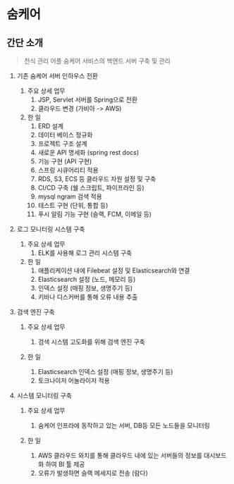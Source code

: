 # 숨케어



## 간단 소개

> 천식 관리 어플 숨케어 서비스의 백앤드 서버 구축 및 관리



1. 기존 숨케어 서버 인하우스 전환
   1. 주요 상세 업무
      1. JSP, Servlet 서버를 Spring으로 전환
      2. 클라우드 변경 (가비아 -> AWS)
   2. 한 일
      1. ERD 설계
      2. 데이터 베이스 정규화
      3. 프로젝트 구조 설계
      4. 새로운 API 명세화 (spring rest docs)
      5. 기능 구현 (API 구현)
      6. 스프링 시큐어리티 적용
      7. RDS, S3, ECS 등 클라우드 자원 설정 및 구축
      8. CI/CD 구축 (쉘 스크립트, 파이프라인 등)
      9. mysql ngram 검색 적용
      10. 테스트 구현 (단위, 통합 등)
      11. 푸시 알림 기능 구현 (슬랙, FCM, 이메일 등)
2. 로그 모니터링 시스템 구축
   1. 주요 상세 업무
      1. ELK를 사용해 로그 관리 시스템 구축
   2. 한 일
      1. 애플리케이션 내에 Filebeat 설정 및 Elasticsearch와 연결
      2. Elasticsearch 설정 (노드, 메모리 등)
      3. 인덱스 설정 (매핑 정보, 생명주기 등)
      4. 키바나 디스커버를 통해 오류 내용 추출
3. 검색 엔진 구축
   1. 주요 상세 업무
      1. 검색 시스템 고도화를 위해 검색 엔진 구축

   2. 한 일
      1. Elasticsearch 인덱스 설정 (매핑 정보, 생명주기 등)
      2. 토크나이저 어놀라이저 적용

4. 시스템 모니터링 구축
   1. 주요 상세 업무
      1. 숨케어 인프라에 동작하고 있는 서버, DB등 모든 노드들을 모니터링

   2. 한 일
      1. AWS 클라우드 와치를 통해 클라우드 내에 있는 서버들의 정보를 대시보드화 하여 BI 툴 제공
      2. 오류가 발생하면 슬랙 메세지로 전송 (람다)

